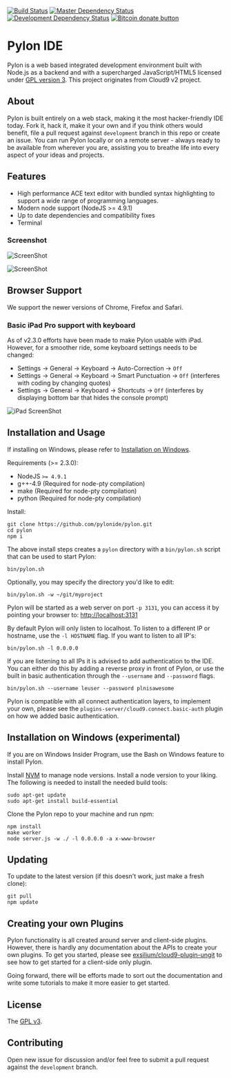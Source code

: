 [![Build Status](https://travis-ci.org/pylonide/pylon.svg?branch=master)](https://travis-ci.org/pylonide/pylon)
[![Master Dependency Status](https://snyk.io/test/github/pylonide/pylon/badge.svg)](https://snyk.io/test/github/pylonide/pylon)
[![Development Dependency Status](https://snyk.io/test/github/pylonide/pylon/development/badge.svg)](https://snyk.io/test/github/pylonide/pylon/development)
[![Bitcoin donate button](https://img.shields.io/badge/bitcoin-donate-yellow.svg)](https://www.coinbase.com/checkouts/9f4183a5164f2c4bd53d6afc74068ec4 "One-time donation to keep this fork alive")

# Pylon IDE

Pylon is a web based integrated development environment built with Node.js as a backend and with a supercharged JavaScript/HTML5 licensed under [GPL version 3](LICENSE). This project originates from Cloud9 v2 project.

## About

Pylon is built entirely on a web stack, making it the most hacker-friendly IDE today. Fork it, hack it, make it your own and if you think others would benefit, file a pull request against `development` branch in this repo or create an issue. You can run Pylon locally or on a remote server - always ready to be available from wherever you are, assisting you to breathe life into every aspect of your ideas and projects.

## Features

- High performance ACE text editor with bundled syntax highlighting to support a wide range of programming languages.
- Modern node support (NodeJS >= 4.9.1)
- Up to date dependencies and compatibility fixes
- Terminal

### Screenshot

![ScreenShot](doc/screenshot01.png)

![ScreenShot](doc/screenshot02.png)

## Browser Support

We support the newer versions of Chrome, Firefox and Safari.

### Basic iPad Pro support with keyboard

As of v2.3.0 efforts have been made to make Pylon usable with iPad. However, for a smoother ride, some keyboard settings needs to be changed:

- Settings -> General -> Keyboard -> Auto-Correction -> `Off`
- Settings -> General -> Keyboard -> Smart Punctuation -> `Off` (interferes with coding by changing quotes)
- Settings -> General -> Keyboard -> Shortcuts -> `Off` (interferes by displaying bottom bar that hides the console prompt)

![iPad ScreenShot](doc/screenshot03.png)

## Installation and Usage

If installing on Windows, please refer to [Installation on Windows](#installation-on-windows-experimental).

Requirements (>= 2.3.0):

  * NodeJS `>= 4.9.1`
  * g++-4.9 (Required for node-pty compilation)
  * make (Required for node-pty compilation)
  * python (Required for node-pty compilation)

Install:

    git clone https://github.com/pylonide/pylon.git
    cd pylon
    npm i

The above install steps creates a `pylon` directory with a `bin/pylon.sh`
script that can be used to start Pylon:

    bin/pylon.sh

Optionally, you may specify the directory you'd like to edit:

    bin/pylon.sh -w ~/git/myproject

Pylon will be started as a web server on port `-p 3131`, you can access it by
pointing your browser to: [http://localhost:3131](http://localhost:3131)

By default Pylon will only listen to localhost.
To listen to a different IP or hostname, use the `-l HOSTNAME` flag.
If you want to listen to all IP's:

    bin/pylon.sh -l 0.0.0.0

If you are listening to all IPs it is advised to add authentication to the IDE.
You can either do this by adding a reverse proxy in front of Pylon,
or use the built in basic authentication through the `--username` and `--password` flags.

    bin/pylon.sh --username leuser --password plnisawesome

Pylon is compatible with all connect authentication layers,
to implement your own, please see the `plugins-server/cloud9.connect.basic-auth` plugin
on how we added basic authentication.

## Installation on Windows (experimental)

If you are on Windows Insider Program, use the Bash on Windows feature to install Pylon.

Install [NVM](https://github.com/creationix/nvm) to manage node versions. Install a node version to your liking. The following is needed to install the needed build tools:

    sudo apt-get update
    sudo apt-get install build-essential

Clone the Pylon repo to your machine and run npm:

    npm install
    make worker
    node server.js -w ./ -l 0.0.0.0 -a x-www-browser

## Updating

To update to the latest version (if this doesn't work, just make a fresh clone):

    git pull
    npm update

## Creating your own Plugins

Pylon functionality is all created around server and client-side plugins.
However, there is hardly any documentation about the APIs to create your own
plugins. To get you started, please see [exsilium/cloud9-plugin-ungit](https://github.com/exsilium/cloud9-plugin-ungit)
to see how to get started for a client-side only plugin.

Going forward, there will be efforts made to sort out the documentation and
write some tutorials to make it more easier to get started.

## License

The [GPL v3](LICENSE).

## Contributing

Open new issue for discussion and/or feel free to submit a pull request against the `development` branch.
